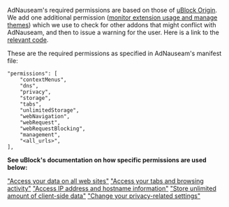 AdNauseam's required permissions are based on those of [uBlock Origin](https://github.com/gorhill/uBlock/wiki/Permissions). We add one additional permission ([monitor extension usage and manage themes](https://support.mozilla.org/en-US/kb/permission-request-messages-firefox-extensions)) which we use to check for other addons that might conflict with AdNauseam, and then to issue a warning for the user. Here is a link to the [relevant code](https://github.com/dhowe/AdNauseam/blob/master/platform/chromium/vapi-background.js#L1690).

These are the required permissions as specified in AdNauseam's manifest file:
```
"permissions": [
    "contextMenus",
    "dns",
    "privacy",
    "storage",
    "tabs",
    "unlimitedStorage",
    "webNavigation",
    "webRequest",
    "webRequestBlocking",
    "management",
    "<all_urls>",
],
```


**See uBlock's documentation on how specific permissions are used below:**

["Access your data on all web sites"](https://github.com/gorhill/uBlock/wiki/Permissions#access-your-data-on-all-web-sites) 
["Access your tabs and browsing activity"](https://github.com/gorhill/uBlock/wiki/Permissions#access-your-tabs-and-browsing-activity) 
["Access IP address and hostname information"](https://github.com/gorhill/uBlock/wiki/Permissions#access-ip-address-and-hostname-information) 
["Store unlimited amount of client-side data"](https://github.com/gorhill/uBlock/wiki/Permissions#access-ip-address-and-hostname-information) 
["Change your privacy-related settings"](https://github.com/gorhill/uBlock/wiki/Permissions#change-your-privacy-related-settings) 

